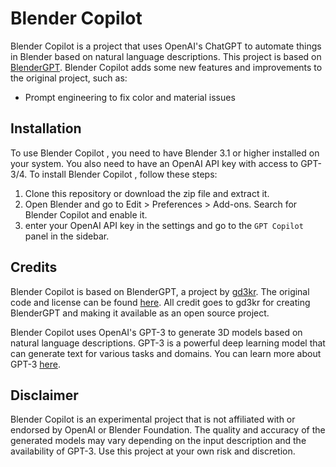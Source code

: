 # Blender Copilot

Blender Copilot is a project that uses OpenAI's ChatGPT to automate things in Blender based on natural language descriptions. 
This project is based on <a href="https://github.com/gd3kr/BlenderGPT.git">BlenderGPT</a>. 
Blender Copilot adds some new features and improvements to the original project, such as:

- Prompt engineering to fix color and material issues


## Installation

To use Blender Copilot , you need to have Blender 3.1 or higher installed on your system. You also need to have an OpenAI API key with access to GPT-3/4. To install Blender Copilot , follow these steps:

1. Clone this repository or download the zip file and extract it.
3. Open Blender and go to Edit > Preferences > Add-ons. Search for Blender Copilot and enable it.
4. enter your OpenAI API key in the settings and go to the `GPT Copilot` panel in the sidebar. 

## Credits

Blender Copilot is based on BlenderGPT, a project by [gd3kr](https://github.com/gd3kr). The original code and license can be found [here](https://github.com/gd3kr/BlenderGPT). All credit goes to gd3kr for creating BlenderGPT and making it available as an open source project.

Blender Copilot uses OpenAI's GPT-3 to generate 3D models based on natural language descriptions. GPT-3 is a powerful deep learning model that can generate text for various tasks and domains. You can learn more about GPT-3 [here](https://openai.com/blog/openai-api/).

## Disclaimer

Blender Copilot is an experimental project that is not affiliated with or endorsed by OpenAI or Blender Foundation. The quality and accuracy of the generated models may vary depending on the input description and the availability of GPT-3. Use this project at your own risk and discretion.